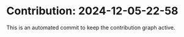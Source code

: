 # Contribution: 2024-12-05-22-58
This is an automated commit to keep the contribution graph active.
